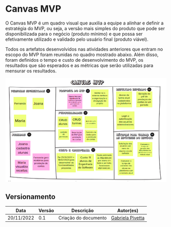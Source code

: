 # Canvas MVP

O Canvas MVP é um quadro visual que auxilia a equipe a alinhar e definir a estratégia do MVP, ou seja, a versão mais simples do produto que pode ser disponibilizada para o negócio (produto mínimo) e que possa ser efetivamente utilizado e validado pelo usuário final (produto viável).

Todos os artefatos desenvolvidos nas atividades anteriores que entram no escopo do MVP foram reunidas no quadro mostrado abaixo. Além disso, foram definidos o tempo e custo de desenvolvimento do MVP, os resultados que são esperados e as métricas que serão utilizadas para mensurar os resultados.

![Canvas MVP](../assets/canvas_mvp.png)

## Versionamento

| Data | Versão | Descrição | Autor(es) |
|------|--------|-----------|-----------|
| 20/11/2022 | 0.1 | Criação do documento | [Gabriela Pivetta](https://github.com/gabrielapivetta) |